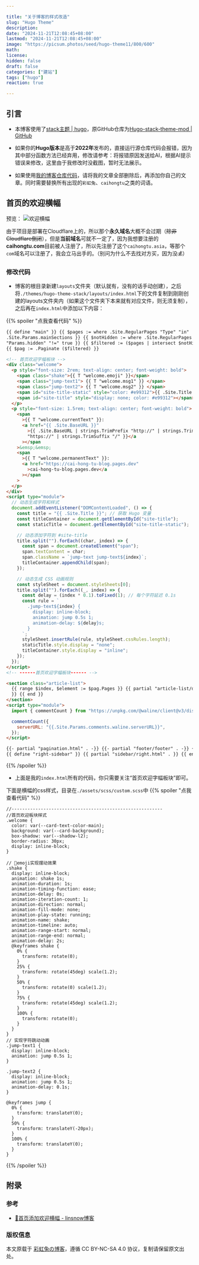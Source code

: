 ```yaml
---

title: "关于博客的样式改造"
slug: "Hugo Theme"
description: 
date: "2024-11-21T12:08:45+08:00"
lastmod: "2024-11-21T12:08:45+08:00"
image: "https://picsum.photos/seed/hugo-theme11/800/600"
math: 
license: 
hidden: false
draft: false 
categories: ["建站"]
tags: ["hugo"]
reaction: true

---
```


## 引言

- 本博客使用了[stack主题 | hugo](https://github.com/rento666/My-Blog-By-Hugo-stack)，原GitHub仓库为[Hugo-stack-theme-mod | GitHub](https://github.com/Mantyke/Hugo-stack-theme-mod)

- 如果你的**Hugo版本**是高于**2022年**发布的，直接运行源仓库代码会报错，因为其中部分函数方法已经弃用，修改请参考：将报错原因发送给AI，根据AI提示错误来修改，这里由于我修改时没截图，暂时无法展示。

- 如果使用[我的博客仓库代码](https://github.com/rento666/My-Blog-By-Hugo-stack)，请将我的文章全部删除后，再添加你自己的文章。同时需要替换所有出现的`彩虹兔`、`caihongtu`之类的词语。

## 首页的欢迎横幅

预览：
![欢迎横幅](https://s2.loli.net/2024/11/21/XhInQYoesvJf1N3.png)

由于项目是部署在Cloudflare上的，所以那个**永久域名**大概不会过期（~~除非Cloudflare倒闭~~），但是**当前域名**可就不一定了，因为我想要注册的**caihongtu.com**目前被人注册了，所以先注册了这个`caihongtu.asia`，等那个`com`域名可以注册了，我会立马出手的。（别问为什么不去找对方买，因为没💰）

### 修改代码

- 博客的根目录新建`layouts`文件夹（默认就有，没有的话手动创建），之后将`./themes/hugo-theme-stack/layouts/index.html`下的文件复制到刚刚创建的layouts文件夹内（如果这个文件夹下本来就有对应文件，则无须复制），之后再在`index.html`中添加以下内容：

{{% spoiler "点我查看代码" %}}
```html
{{ define "main" }} {{ $pages := where .Site.RegularPages "Type" "in"
.Site.Params.mainSections }} {{ $notHidden := where .Site.RegularPages
"Params.hidden" "!=" true }} {{ $filtered := ($pages | intersect $notHidden) }}
{{ $pag := .Paginate ($filtered) }}

<!-- 首页欢迎字幅板块 -->
<div class="welcome">
  <p style="font-size: 2rem; text-align: center; font-weight: bold">
    <span class="shake">{{ T "welcome.emoji" }}</span>
    <span class="jump-text1"> {{ T "welcome.msg1" }} </span>
    <span class="jump-text2"> {{ T "welcome.msg2" }} </span>
    <span id="site-title-static" style="color: #e99312">{{ .Site.Title }}</span>
    <span id="site-title" style="display: none; color: #e99312"></span>
  </p>
  <p style="font-size: 1.5rem; text-align: center; font-weight: bold">
    <span
      >{{ T "welcome.currentText" }}:
      <a href="{{ .Site.BaseURL }}"
        >{{ .Site.BaseURL | strings.TrimPrefix "http://" | strings.TrimPrefix
        "https://" | strings.TrimSuffix "/" }}</a
      ></span
    >&emsp;&emsp;
    <span
      >{{ T "welcome.permanentText" }}:
      <a href="https://cai-hong-tu-blog.pages.dev"
        >cai-hong-tu-blog.pages.dev</a
      ></span
    >
  </p>
</div>
<script type="module">
  // 动态生成字符和样式
  document.addEventListener("DOMContentLoaded", () => {
    const title = "{{ .Site.Title }}"; // 获取 Hugo 变量
    const titleContainer = document.getElementById("site-title");
    const staticTitle = document.getElementById("site-title-static");

    // 动态添加字符到 #site-title
    title.split("").forEach((char, index) => {
      const span = document.createElement("span");
      span.textContent = char;
      span.className = `jump-text jump-text${index}`;
      titleContainer.appendChild(span);
    });

    // 动态生成 CSS 动画规则
    const styleSheet = document.styleSheets[0];
    title.split("").forEach((_, index) => {
      const delay = (index * 0.1).toFixed(1); // 每个字符延迟 0.1s
      const rule = `
        .jump-text${index} {
          display: inline-block;
          animation: jump 0.5s 1;
          animation-delay: ${delay}s;
        }
      `;
      styleSheet.insertRule(rule, styleSheet.cssRules.length);
      staticTitle.style.display = "none";
      titleContainer.style.display = "inline";
    });
  });
</script>
<!-- ------首页欢迎字幅板块------ -->

<section class="article-list">
  {{ range $index, $element := $pag.Pages }} {{ partial "article-list/default" .
  }} {{ end }}
</section>
<script type="module">
  import { commentCount } from "https://unpkg.com/@waline/client@v3/dist/comment.js";

  commentCount({
    serverURL: "{{.Site.Params.comments.waline.serverURL}}",
  });
</script>

{{- partial "pagination.html" . -}} {{- partial "footer/footer" . -}} {{ end }}
{{ define "right-sidebar" }} {{ partial "sidebar/right.html" . }} {{ end }}

```
{{% /spoiler %}}
 
- 上面是我的`index.html`所有的代码，你只需要关注“首页欢迎字幅板块”即可。

下面是横幅的css样式，目录在`./assets/scss/custom.scss`中
{{% spoiler "点我查看代码" %}}
```
//---------------------------------------------------------
//首页欢迎板块样式
.welcome {
  color: var(--card-text-color-main);
  background: var(--card-background);
  box-shadow: var(--shadow-l2);
  border-radius: 30px;
  display: inline-block;
}

// 👋emoji实现摆动效果
.shake {
  display: inline-block;
  animation: shake 1s;
  animation-duration: 1s;
  animation-timing-function: ease;
  animation-delay: 0s;
  animation-iteration-count: 1;
  animation-direction: normal;
  animation-fill-mode: none;
  animation-play-state: running;
  animation-name: shake;
  animation-timeline: auto;
  animation-range-start: normal;
  animation-range-end: normal;
  animation-delay: 2s;
  @keyframes shake {
    0% {
      transform: rotate(0);
    }
    25% {
      transform: rotate(45deg) scale(1.2);
    }
    50% {
      transform: rotate(0) scale(1.2);
    }
    75% {
      transform: rotate(45deg) scale(1.2);
    }
    100% {
      transform: rotate(0);
    }
  }
}
// 实现字符跳动动画
.jump-text1 {
  display: inline-block;
  animation: jump 0.5s 1;
}

.jump-text2 {
  display: inline-block;
  animation: jump 0.5s 1;
  animation-delay: 0.1s;
}

@keyframes jump {
  0% {
    transform: translateY(0);
  }
  50% {
    transform: translateY(-20px);
  }
  100% {
    transform: translateY(0);
  }
}
```
{{% /spoiler %}}


## 附录

### 参考

- [🎉首页添加欢迎横幅 - linsnow博客](https://linsnow.cn/posts/bloglab/hugo-stack/modify-hugo/)

### 版权信息

本文原载于 [彩虹兔の博客](https://cai-hong-tu-blog.pages.dev/)，遵循 CC BY-NC-SA 4.0 协议，复制请保留原文出处。
